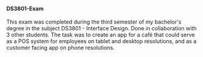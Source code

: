 #### DS3801-Exam
This exam was completed during the third semester of my bachelor's degree in the subject DS3801 - Interface Design. Done in collaboration with 3 other students. 
The task was to create an app for a café that could serve as a POS system for employees on tablet and desktop resolutions, and as a customer facing app on phone resolutions.  
